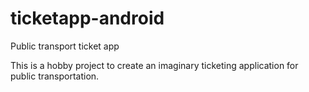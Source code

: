 # ticketapp-android
Public transport ticket app

This is a hobby project to create an imaginary ticketing application for public transportation.
